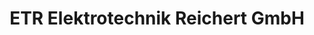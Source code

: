 ---
title: "ETR Elektrotechnik Reichert GmbH"
url: /breitenguessbach/etr-elektrotechnik-reichert-gmbh/
shop: Elektronik
---